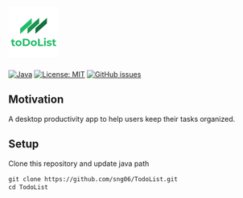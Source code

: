 # <img src="data/todolist_logo.png" alt="todolist_logo" width=100 height=100>

[![Java](https://img.shields.io/github/languages/top/sng06/TodoList)](https://java.com/en/) [![License: MIT](https://img.shields.io/badge/License-MIT-blue.svg)](https://opensource.org/licenses/MIT) [![GitHub issues](https://img.shields.io/github/issues/Naereen/StrapDown.js.svg)](https://github.com/sng06/TodoList/issues/)

## Motivation

A desktop productivity app to help users keep their tasks organized.

## Setup

Clone this repository and update java path

```
git clone https://github.com/sng06/TodoList.git
cd TodoList
```
